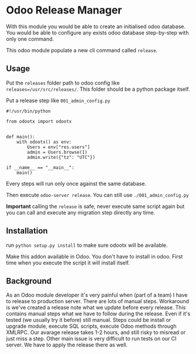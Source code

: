 Odoo Release Manager
====================

With this module you would be able to create an initialised odoo database.
You would be able to configure any exists odoo database step-by-step with
only one command.

This odoo module populate a new cli command called `release`.

Usage
-----

Put the `releases` folder path to odoo config like 
`releases=/usr/src/releases/`. This folder should be a python package itself.

Put a release step like `001_admin_config.py`

    #!/usr/bin/python

    from odootx import odootx


    def main():
        with odootx() as env:
            Users = env["res.users"]
            admin = Users.browse(1)
            admin.write({"tz": "UTC"})

    if __name__ == "__main__":
        main()

Every steps will run only once against the same database.

Then execute `odoo-server release`.
You can still use `./001_admin_config.py`

**Important** calling the `release` is safe, never execute same script again
but you can call and execute any migration step directly any time.

Installation
------------

run `python setup.py install` to make sure odootx will be available.

Make this addon available in Odoo. You don't have to install in odoo.
First time when you execute the script it will install itself.


Background
----------

As an Odoo module developer it's very painful when (part of a team) I have to
release to production server. There are lots of manual steps. Workaround 
is we've created a release note what we update before every release.
This contains manual steps what we have to follow during the release.
Even if it's tested (we usually try it before) still manual.
Steps could be install or upgrade module, execute SQL scripts, execute
Odoo methods through XMLRPC.
Our avarage release takes 1-2 hours, and still risky to misread or just miss
a step. Other main issue is very difficult to run tests on our CI server.
We have to apply the release there as well.
